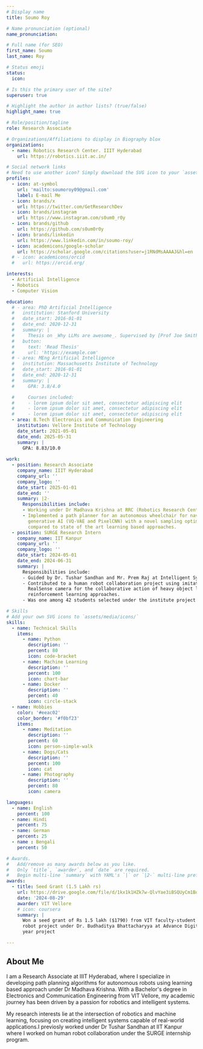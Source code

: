 ```yaml
---
# Display name
title: Soumo Roy

# Name pronunciation (optional)
name_pronunciation: 

# Full name (for SEO)
first_name: Soumo 
last_name: Roy

# Status emoji
status:
  icon: 

# Is this the primary user of the site?
superuser: true

# Highlight the author in author lists? (true/false)
highlight_name: true

# Role/position/tagline
role: Research Associate

# Organizations/Affiliations to display in Biography blox
organizations:
  - name: Robotics Research Center. IIIT Hyderabad
    url: https://robotics.iiit.ac.in/

# Social network links
# Need to use another icon? Simply download the SVG icon to your `assets/media/icons/` folder.
profiles:
  - icon: at-symbol
    url: 'mailto:soumoroy09@gmail.com'
    label: E-mail Me
  - icon: brands/x
    url: https://twitter.com/GetResearchDev
  - icon: brands/instagram
    url: https://www.instagram.com/s0um0_r0y
  - icon: brands/github
    url: https://github.com/s0um0r0y
  - icon: brands/linkedin
    url: https://www.linkedin.com/in/soumo-roy/
  - icon: academicons/google-scholar
    url: https://scholar.google.com/citations?user=j1RNdMsAAAAJ&hl=en
  # - icon: academicons/orcid
  #   url: https://orcid.org/

interests:
  - Artificial Intelligence
  - Robotics
  - Computer Vision

education:
  # - area: PhD Artificial Intelligence
  #   institution: Stanford University
  #   date_start: 2016-01-01
  #   date_end: 2020-12-31
  #   summary: |
  #     Thesis on _Why LLMs are awesome_. Supervised by [Prof Joe Smith](https://example.com). Presented papers at 5 IEEE conferences with the contributions being published in 2 Springer journals.
  #   button:
  #     text: 'Read Thesis'
  #     url: 'https://example.com'
  # - area: MEng Artificial Intelligence
  #   institution: Massachusetts Institute of Technology
  #   date_start: 2016-01-01
  #   date_end: 2020-12-31
  #   summary: |
  #     GPA: 3.8/4.0

  #     Courses included:
  #     - lorem ipsum dolor sit amet, consectetur adipiscing elit
  #     - lorem ipsum dolor sit amet, consectetur adipiscing elit
  #     - lorem ipsum dolor sit amet, consectetur adipiscing elit
  - area: B.Tech Electronics and Communication Engineering
    institution: Vellore Institute of Technology
    date_start: 2021-05-01
    date_end: 2025-05-31
    summary: |
      GPA: 8.83/10.0
      
work:
  - position: Research Associate
    company_name: IIIT Hyderabad
    company_url: ''
    company_logo: ''
    date_start: 2025-01-01
    date_end: ''
    summary: |2-
      Responsibilities include:
      - Working under Dr Madhava Krishna at RRC (Robotics Research Center) at IIIT Hyderabad
      - Implemented a path planner for an autonomous wheelchair for navigating in crowded environments using
        generative AI (VQ-VAE and PixelCNN) with a novel sampling optimiser which improved efficiency by 40%
        compared to state of the art learning based approaches.
  - position: SURGE Research Intern 
    company_name: IIT Kanpur
    company_url: ''
    company_logo: ''
    date_start: 2024-05-01
    date_end: 2024-06-31
    summary: |
      Responsibilities include:
      - Guided by Dr. Tushar Sandhan and Mr. Prem Raj at Intelligent System Control Lab, IIT Kanpur
      - Contributed to a human robot collaboration project using imitation learning with UR5 collaborative robot and Intel
        RealSense camera for the collaborative action of heavy object lifting with an efficiency of 68% compared to
        reinforcement learning approaches.
      - Was one among 42 students selected under the institute project funded category at the IIT Kanpur

# Skills
# Add your own SVG icons to `assets/media/icons/`
skills:
  - name: Technical Skills
    items:
      - name: Python
        description: ''
        percent: 80
        icon: code-bracket
      - name: Machine Learning
        description: ''
        percent: 100
        icon: chart-bar
      - name: Docker
        description: ''
        percent: 40
        icon: circle-stack
  - name: Hobbies
    color: '#eeac02'
    color_border: '#f0bf23'
    items:
      - name: Meditation
        description: ''
        percent: 60
        icon: person-simple-walk
      - name: Dogs/Cats
        description: ''
        percent: 100
        icon: cat
      - name: Photography
        description: ''
        percent: 80
        icon: camera

languages:
  - name: English
    percent: 100
  - name: Hindi
    percent: 75
  - name: German
    percent: 25
  - name : Bengali
    percent: 50

# Awards.
#   Add/remove as many awards below as you like.
#   Only `title`, `awarder`, and `date` are required.
#   Begin multi-line `summary` with YAML's `|` or `|2-` multi-line prefix and indent 2 spaces below.
awards:
  - title: Seed Grant (1.5 Lakh rs)
    url: https://drive.google.com/file/d/1kx1k1HZk7w-QlvYae3iBSQUyCm1BoXd3/view
    date: '2024-08-29'
    awarder: VIT Vellore
    # icon: coursera
    summary: |
      Won a seed grant of Rs 1.5 lakh ($1790) from VIT faculty-student sponsored project fund for a medical assistive
      robot project under Dr. Budhaditya Bhattacharyya at Advance Digital Signal Processing Lab as a part of my final
      year project 

---
```


## About Me

I am a Research Associate at IIIT Hyderabad, where I specialize in developing path planning algorithms for autonomous robots using learning based approach under Dr Madhava Krishna. With a Bachelor's degree in Electronics and Communication Engineering from VIT Vellore, my academic journey has been driven by a passion for robotics and intelligent systems.

My research interests lie at the intersection of robotics and machine learning, focusing on creating intelligent systems capable of real-world applications.I previosly worked under Dr Tushar Sandhan at IIT Kanpur where I worked on human robot collaboration under the SURGE internship program.
